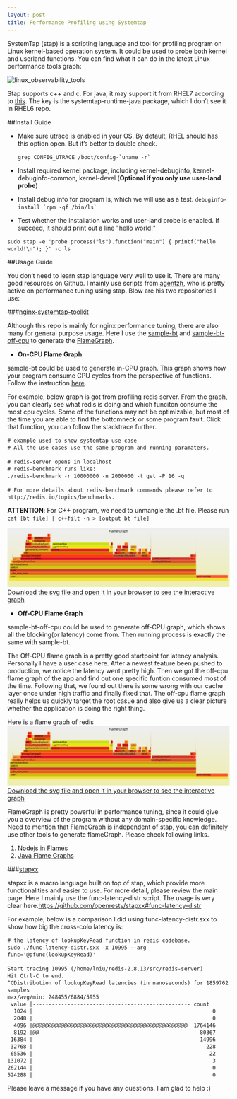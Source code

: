 ```yaml
---
layout: post
title: Performance Profiling using Systemtap
---
```


SystemTap (stap) is a scripting language and tool for profiling program on Linux kernel-based operation system. It could be used to probe both kernel and userland functions. You can find what it can do in the latest Linux performance tools graph:

![linux_observability_tools](http://www.brendangregg.com/Perf/linux_observability_tools.png)

Stap supports c++ and c. For java, it may support it  from RHEL7 according to [this](http://developerblog.redhat.com/2014/01/10/probing-java-w-systemtap/). The key is the systemtap-runtime-java package, which I don’t see it in RHEL6 repo.

##Install Guide

* Make sure utrace is enabled in your OS. By default, RHEL should has this option open. But it’s better to double check.
   ```
   grep CONFIG_UTRACE /boot/config-`uname -r` 
   ```
* Install required kernel package, including kernel-debuginfo, kernel-debuginfo-common, kernel-devel (**Optional if you only use user-land probe**)

* Install debug info for program ls, which we will use as a test.
`` debuginfo-install `rpm -qf /bin/ls` ``
* Test whether the installation works and user-land probe is enabled. If succeed, it should print out a line "hello world!"
```
sudo stap -e 'probe process("ls").function("main") { printf("hello world!\n"); }' -c ls
```
##Usage Guide

You don’t need to learn stap language very well to use it. There are many good resources on Github. I mainly use scripts from [agentzh](https://github.com/agentzh), who is pretty active on performance tuning using stap. Blow are his two repositories I use:

###[nginx-systemtap-toolkit](https://github.com/openresty/nginx-systemtap-toolkit)

Although this repo is mainly for nginx performance tuning, there are also many for general purpose usage. Here I use the [sample-bt](https://github.com/openresty/nginx-systemtap-toolkit/blob/master/sample-bt) and [sample-bt-off-cpu](https://github.com/openresty/nginx-systemtap-toolkit/blob/master/sample-bt-off-cpu) to generate the [FlameGraph](http://www.brendangregg.com/flamegraphs.html). 

* **On-CPU Flame Graph**

sample-bt could be used to generate in-CPU graph. This graph shows how your program consume CPU cycles from the perspective of functions. Follow the instruction [here](https://github.com/openresty/nginx-systemtap-toolkit#sample-bt). 

For example, below graph is got from profiling redis server. From the graph, you can clearly see what redis is doing and which funciton consume the most cpu cycles. Some of the functions may not be optimizable, but most of the time you are able to find the bottomneck or some program fault. Click that function, you can follow the stacktrace further.
    
   ```
# example used to show systemtap use case
# All the use cases use the same program and running paramaters.

# redis-server opens in localhost
# redis-benchmark runs like: 
./redis-benchmark -r 10000000 -n 2000000 -t get -P 16 -q

# For more details about redis-benchmark commands please refer to http://redis.io/topics/benchmarks.
   ```

**ATTENTION**: For C++ program, we need to unmangle the .bt file. Please run `cat [bt file] | c++filt -n > [output bt file]`


![redis-on-cpu-get](/images/redis-on-cpu-get.svg)
[Download the svg file and open it in your browser to see the interactive graph](https://github.com/qqibrow/qqibrow.github.io/blob/master/images/redis-on-cpu-get.svg)


* **Off-CPU Flame Graph**

sample-bt-off-cpu could be used to generate off-CPU graph, which shows all the blocking(or latency) come from. Then running process is exactly the same with sample-bt.

The Off-CPU flame graph is a pretty good startpoint for latency analysis. Personally I have a user case here. After a newest feature been pushed to production, we notice the latency went pretty high. Then we got the off-cpu flame graph of the app and find out one specific funtion consumed most of the time. Following that, we found out there is some wrong with our cache layer once under high traffic and finally fixed that. The off-cpu flame graph really helps us quickly target the root casue and also give us a clear picture whether the application is doing the right thing.

Here is a flame graph of redis
![redis-on-cpu-get](/images/redis-on-cpu-get.svg)
[Download the svg file and open it in your browser to see the interactive graph](https://github.com/qqibrow/qqibrow.github.io/blob/master/images/redis-on-cpu-get.svg)

FlameGraph is pretty powerful in performance tuning, since it could give you a overview of the program without any domain-specific knowledge. Need to mention that FlameGraph is independent of stap, you can definitely use other tools to generate flameGraph. Please check following links.

1. [Nodejs in Flames](http://techblog.netflix.com/2014/11/nodejs-in-flames.html)
2. [Java Flame Graphs](http://www.brendangregg.com/blog/2014-06-12/java-flame-graphs.html)


###[stapxx](https://github.com/openresty/stapxx)

stapxx is a macro language built on top of stap, which provide more functionalities and easier to use. For more detail, please review the main page. Here I mainly use the func-latency-distr script. The usage is very clear here.https://github.com/openresty/stapxx#func-latency-distr

For example, below is a comparison I did using func-latency-distr.sxx to show how big the cross-colo latency is:
    
```
# the latency of lookupKeyRead function in redis codebase.
sudo ./func-latency-distr.sxx -x 10995 --arg func='@pfunc(lookupKeyRead)'

Start tracing 10995 (/home/lniu/redis-2.8.13/src/redis-server)
Hit Ctrl-C to end.
^CDistribution of lookupKeyRead latencies (in nanoseconds) for 1859762 samples
max/avg/min: 248455/6884/5955
 value |-------------------------------------------------- count
  1024 |                                                         0
  2048 |                                                         0
  4096 |@@@@@@@@@@@@@@@@@@@@@@@@@@@@@@@@@@@@@@@@@@@@@@@@@  1764146
  8192 |@@                                                   80367
 16384 |                                                     14996
 32768 |                                                       228
 65536 |                                                        22
131072 |                                                         3
262144 |                                                         0
524288 |                                                         0

```

Please leave a message if you have any questions. I am glad to help :)
